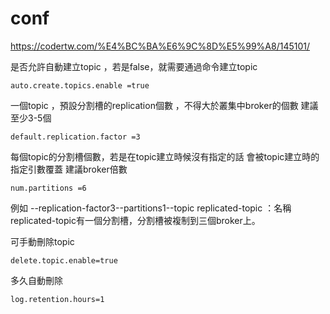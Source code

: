 # conf

https://codertw.com/%E4%BC%BA%E6%9C%8D%E5%99%A8/145101/

是否允許自動建立topic ，若是false，就需要通過命令建立topic

```
auto.create.topics.enable =true
```


一個topic ，預設分割槽的replication個數 ，不得大於叢集中broker的個數 建議至少3-5個
```
default.replication.factor =3
```
 

每個topic的分割槽個數，若是在topic建立時候沒有指定的話 會被topic建立時的指定引數覆蓋 建議broker倍數
```
num.partitions =6
```

例如 --replication-factor3--partitions1--topic replicated-topic ：名稱replicated-topic有一個分割槽，分割槽被複制到三個broker上。


可手動刪除topic
```
delete.topic.enable=true
```


多久自動刪除
```
log.retention.hours=1
```